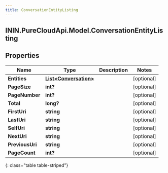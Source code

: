 ```yaml
---
title: ConversationEntityListing
---
```

## ININ.PureCloudApi.Model.ConversationEntityListing

## Properties

|Name | Type | Description | Notes|
|------------ | ------------- | ------------- | -------------|
| **Entities** | [**List&lt;Conversation&gt;**](Conversation.html) |  | [optional] |
| **PageSize** | **int?** |  | [optional] |
| **PageNumber** | **int?** |  | [optional] |
| **Total** | **long?** |  | [optional] |
| **FirstUri** | **string** |  | [optional] |
| **LastUri** | **string** |  | [optional] |
| **SelfUri** | **string** |  | [optional] |
| **NextUri** | **string** |  | [optional] |
| **PreviousUri** | **string** |  | [optional] |
| **PageCount** | **int?** |  | [optional] |
{: class="table table-striped"}


